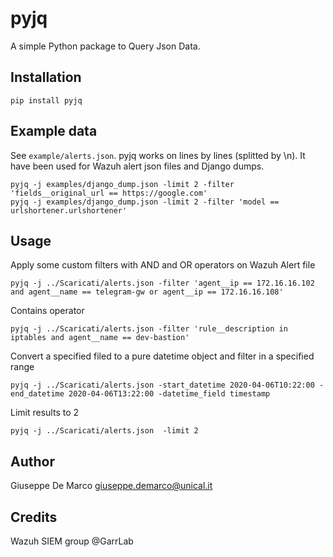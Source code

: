 # pyjq

A simple Python package to Query Json Data.

## Installation

````
pip install pyjq
````
## Example data

See `example/alerts.json`.
pyjq works on lines by lines (splitted by \n).
It have been used for Wazuh alert json files and Django dumps.

````
pyjq -j examples/django_dump.json -limit 2 -filter 'fields__original_url == https://google.com'
pyjq -j examples/django_dump.json -limit 2 -filter 'model == urlshortener.urlshortener'
````

## Usage

Apply some custom filters with AND and OR operators on Wazuh Alert file
````
pyjq -j ../Scaricati/alerts.json -filter 'agent__ip == 172.16.16.102 and agent__name == telegram-gw or agent__ip == 172.16.16.108'
````

Contains operator
````
pyjq -j ../Scaricati/alerts.json -filter 'rule__description in iptables and agent__name == dev-bastion'
````

Convert a specified filed to a pure datetime object and filter in a specified range
````
pyjq -j ../Scaricati/alerts.json -start_datetime 2020-04-06T10:22:00 -end_datetime 2020-04-06T13:22:00 -datetime_field timestamp
````

Limit results to 2 
````
pyjq -j ../Scaricati/alerts.json  -limit 2
````

## Author

Giuseppe De Marco <giuseppe.demarco@unical.it>

## Credits

Wazuh SIEM group @GarrLab
